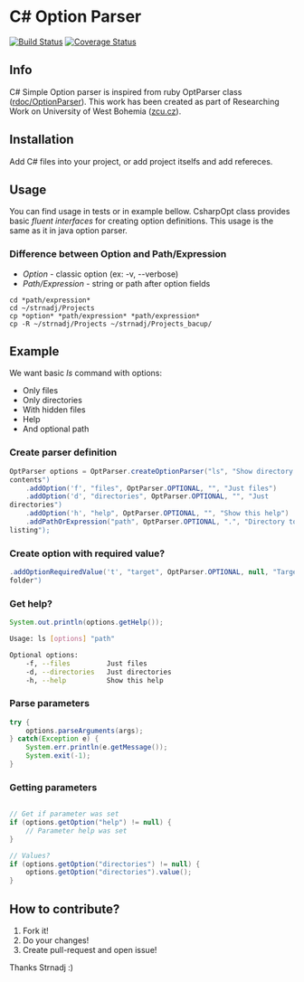 # C# Option Parser

[![Build Status](https://ci.appveyor.com/api/projects/status/y4aadk071ynavn1r?svg=true)](https://ci.appveyor.com/project/Strnadj/csharpoptparser)
[![Coverage Status](https://coveralls.io/repos/Strnadj/CsharpOptParser/badge.svg?branch=master&service=github)](https://coveralls.io/github/Strnadj/CsharpOptParser?branch=master)

## Info

C# Simple Option parser is inspired from ruby OptParser class
([rdoc/OptionParser](http://ruby-doc.org/stdlib-2.0.0/libdoc/optparse/rdoc/OptionParser.html)). This work has been created as part of Researching Work on University of West Bohemia ([zcu.cz](http://zcu.cz)).

## Installation

Add C# files into your project, or add project itselfs and add refereces.

## Usage

You can find usage in tests or in example bellow. CsharpOpt class provides
basic *fluent interfaces* for creating option definitions. This usage is the same as it in java option parser.

### Difference between Option and Path/Expression

* *Option* - classic option (ex: -v, --verbose)
* *Path/Expression* - string or path after option fields

```cli
cd *path/expression*
cd ~/strnadj/Projects
cp *option* *path/expression* *path/expression*
cp -R ~/strnadj/Projects ~/strnadj/Projects_bacup/
```

## Example

We want basic *ls* command with options:

* Only files
* Only directories
* With hidden files
* Help
* And optional path

### Create parser definition

```java
OptParser options = OptParser.createOptionParser("ls", "Show directory
contents")
    .addOption('f', "files", OptParser.OPTIONAL, "", "Just files")
    .addOption('d', "directories", OptParser.OPTIONAL, "", "Just
directories")
    .addOption('h', "help", OptParser.OPTIONAL, "", "Show this help")
    .addPathOrExpression("path", OptParser.OPTIONAL, ".", "Directory to
listing");
```

### Create option with required value?

```java
.addOptionRequiredValue('t', "target", OptParser.OPTIONAL, null, "Target
folder")
```


### Get help?

```java
System.out.println(options.getHelp());
```


```bash
Usage: ls [options] "path"

Optional options:
	-f, --files         Just files
	-d, --directories   Just directories	
	-h, --help          Show this help
```

### Parse parameters

```java
try {
    options.parseArguments(args);
} catch(Exception e) {
    System.err.println(e.getMessage());
    System.exit(-1);
}
```

### Getting parameters

```java

// Get if parameter was set
if (options.getOption("help") != null) {
    // Parameter help was set
}

// Values?
if (options.getOption("directories") != null) {
    options.getOption("directories").value();
}

```

## How to contribute?

1. Fork it!
2. Do your changes!
3. Create pull-request and open issue!


Thanks Strnadj :)

